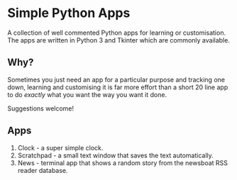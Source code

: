 # Simple Python Apps

A collection of well commented Python apps for learning or customisation. The apps are written in Python 3 and Tkinter which are commonly available.

## Why?

Sometimes you just need an app for a particular purpose and tracking one down, learning and customising it is far more effort than a short 20 line app to do *exactly* what you want the way you want it done.

Suggestions welcome!

## Apps

1. Clock - a super simple clock.
2. Scratchpad - a small text window that saves the text automatically.
3. News - terminal app that shows a random story from the newsboat RSS reader database.
